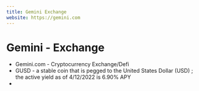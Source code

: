 ```yaml
---
title: Gemini Exchange
website: https://gemini.com
---
```


# Gemini - Exchange

- Gemini.com - Cryptocurrency Exchange/Defi
- GUSD - a stable coin that is pegged to the United States Dollar (USD) ; the active yield as of 4/12/2022 is 6.90% APY
- 